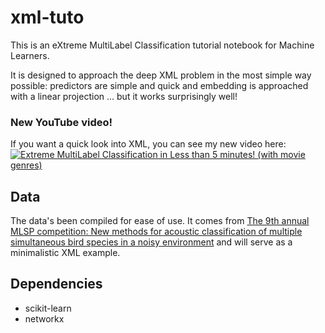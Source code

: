 # xml-tuto
This is an eXtreme MultiLabel Classification tutorial notebook for Machine Learners.

It is designed to approach the deep XML problem in the most simple way possible: predictors are simple and quick and embedding is approached with a linear projection ... but it works surprisingly well!

### New YouTube video!
If you want a quick look into XML, you can see my new video here:
[![Extreme MultiLabel Classification in Less than 5 minutes! (with movie genres)](https://i.imgur.com/BQPpRi8.png)](https://www.youtube.com/watch?v=rnAij5OSw5M "eXtreme MultiLabel Classification in less than 5 minutes (with movie genres!)")

## Data
The data's been compiled for ease of use. It comes from [The 9th annual MLSP competition: New methods for acoustic classification of multiple simultaneous bird species in a noisy environment]( http://vintage.winklerbros.net/Publications/mlsp2013ma.pdf ) and will serve as a minimalistic XML example.

## Dependencies
 - scikit-learn
 - networkx
